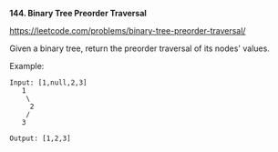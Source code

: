 **144. Binary Tree Preorder Traversal**

https://leetcode.com/problems/binary-tree-preorder-traversal/

Given a binary tree, return the preorder traversal of its nodes' values.

Example:

    Input: [1,null,2,3]
       1
        \
         2
        /
       3
    
    Output: [1,2,3]